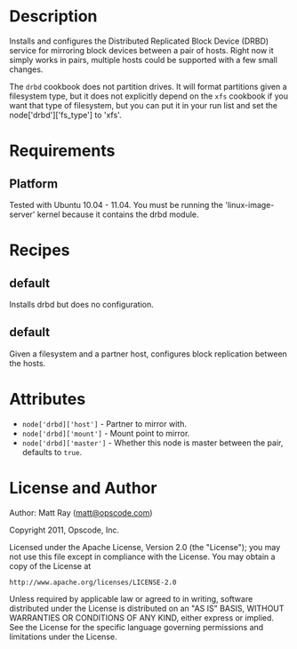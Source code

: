 Description
===========
Installs and configures the Distributed Replicated Block Device (DRBD) service for mirroring block devices between a pair of hosts. Right now it simply works in pairs, multiple hosts could be supported with a few small changes.

The `drbd` cookbook does not partition drives. It will format partitions given a filesystem type, but it does not explicitly depend on the `xfs` cookbook if you want that type of filesystem, but you can put it in your run list and set the node['drbd']['fs_type'] to 'xfs'.

Requirements
============
Platform
--------
Tested with Ubuntu 10.04 - 11.04. You must be running the 'linux-image-server' kernel because it contains the drbd module. 

Recipes
=======
default
-------
Installs drbd but does no configuration.

default
-------
Given a filesystem and a partner host, configures block replication between the hosts.

Attributes
==========
* `node['drbd]['host']` - Partner to mirror with.
* `node['drbd]['mount']` - Mount point to mirror.
* `node['drbd]['master']` - Whether this node is master between the pair, defaults to `true`.

License and Author
==================

Author: Matt Ray (<matt@opscode.com>)

Copyright 2011, Opscode, Inc.

Licensed under the Apache License, Version 2.0 (the "License");
you may not use this file except in compliance with the License.
You may obtain a copy of the License at

    http://www.apache.org/licenses/LICENSE-2.0

Unless required by applicable law or agreed to in writing, software
distributed under the License is distributed on an "AS IS" BASIS,
WITHOUT WARRANTIES OR CONDITIONS OF ANY KIND, either express or implied.
See the License for the specific language governing permissions and
limitations under the License.
